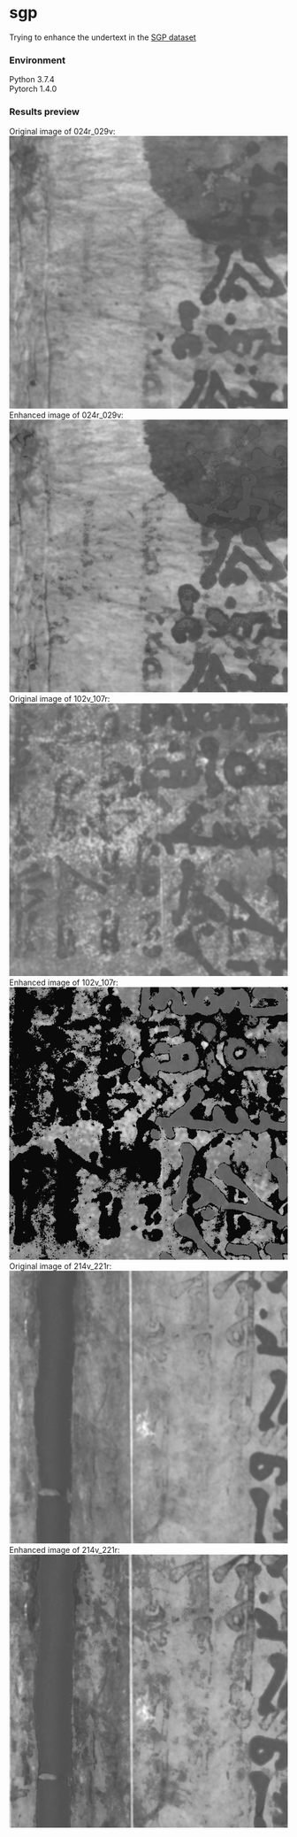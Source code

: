 # sgp
Trying to enhance the undertext in the [SGP dataset](http://openn.library.upenn.edu/)

### Environment
Python 3.7.4 <br />
Pytorch 1.4.0
<br />


### Results preview
Original image of 024r_029v:
![Original image of 024r_029v](/results_preview/024r_029v_orig.png)
<br />
Enhanced image of 024r_029v:
![Enhanced image of 024r_029v](/results_preview/024r_029v_enh.png)
<br />
Original image of 102v_107r:
![Original image of 102v_107r](/results_preview/102v_107r_orig.png)
<br />
Enhanced image of 102v_107r:
![Enhanced image of 102v_107r](/results_preview/102v_107r_enh.png)
<br />
Original image of 214v_221r:
![Original image of 214v_221r](/results_preview/214v_221r_orig.png)
<br />
Enhanced image of 214v_221r:
![Enhanced image of 214v_221r](/results_preview/214v_221r_enh.png)
<br />

